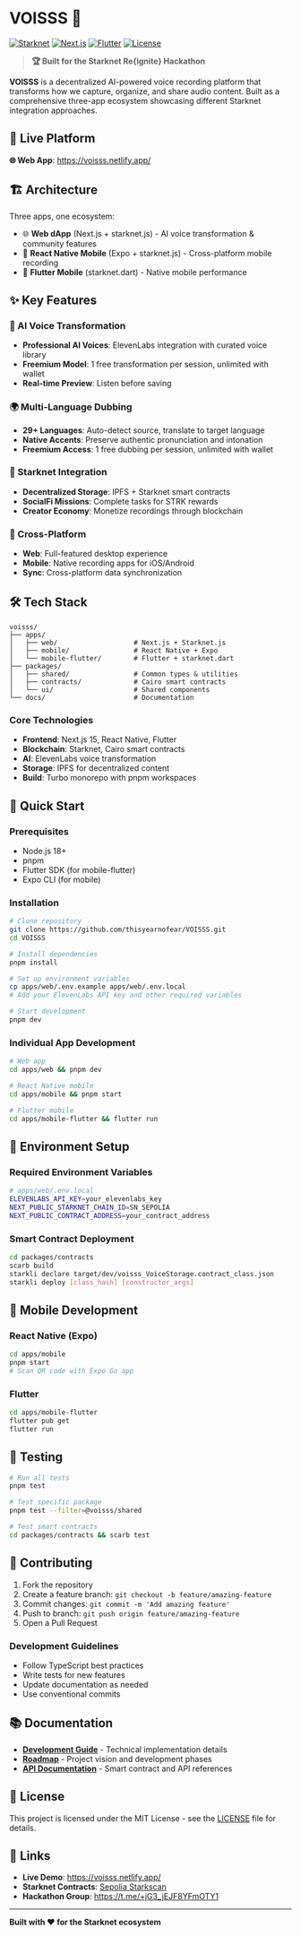 # VOISSS 🎤

[![Starknet](https://img.shields.io/badge/Starknet-Sepolia-blue)](https://sepolia.starkscan.co/)
[![Next.js](https://img.shields.io/badge/Next.js-15.3.2-black)](https://nextjs.org/)
[![Flutter](https://img.shields.io/badge/Flutter-3.32.0-blue)](https://flutter.dev/)
[![License](https://img.shields.io/badge/License-MIT-green)](./LICENSE)

> **🏆 Built for the Starknet Re{ignite} Hackathon**

**VOISSS** is a decentralized AI-powered voice recording platform that transforms how we capture, organize, and share audio content. Built as a comprehensive three-app ecosystem showcasing different Starknet integration approaches.

## 🚀 Live Platform

**🌐 Web App**: https://voisss.netlify.app/

## 🏗️ Architecture

Three apps, one ecosystem:

- 🌐 **Web dApp** (Next.js + starknet.js) - AI voice transformation & community features
- 📱 **React Native Mobile** (Expo + starknet.js) - Cross-platform mobile recording
- 📱 **Flutter Mobile** (starknet.dart) - Native mobile performance

## ✨ Key Features

### 🎤 AI Voice Transformation
- **Professional AI Voices**: ElevenLabs integration with curated voice library
- **Freemium Model**: 1 free transformation per session, unlimited with wallet
- **Real-time Preview**: Listen before saving

### 🌍 Multi-Language Dubbing
- **29+ Languages**: Auto-detect source, translate to target language
- **Native Accents**: Preserve authentic pronunciation and intonation
- **Freemium Access**: 1 free dubbing per session, unlimited with wallet

### 🔗 Starknet Integration
- **Decentralized Storage**: IPFS + Starknet smart contracts
- **SocialFi Missions**: Complete tasks for STRK rewards
- **Creator Economy**: Monetize recordings through blockchain

### 📱 Cross-Platform
- **Web**: Full-featured desktop experience
- **Mobile**: Native recording apps for iOS/Android
- **Sync**: Cross-platform data synchronization

## 🛠 Tech Stack

```
voisss/
├── apps/
│   ├── web/                   # Next.js + Starknet.js
│   ├── mobile/                # React Native + Expo
│   └── mobile-flutter/        # Flutter + starknet.dart
├── packages/
│   ├── shared/                # Common types & utilities
│   ├── contracts/             # Cairo smart contracts
│   └── ui/                    # Shared components
└── docs/                      # Documentation
```

### Core Technologies
- **Frontend**: Next.js 15, React Native, Flutter
- **Blockchain**: Starknet, Cairo smart contracts
- **AI**: ElevenLabs voice transformation
- **Storage**: IPFS for decentralized content
- **Build**: Turbo monorepo with pnpm workspaces

## 🚀 Quick Start

### Prerequisites
- Node.js 18+
- pnpm
- Flutter SDK (for mobile-flutter)
- Expo CLI (for mobile)

### Installation

```bash
# Clone repository
git clone https://github.com/thisyearnofear/VOISSS.git
cd VOISSS

# Install dependencies
pnpm install

# Set up environment variables
cp apps/web/.env.example apps/web/.env.local
# Add your ElevenLabs API key and other required variables

# Start development
pnpm dev
```

### Individual App Development

```bash
# Web app
cd apps/web && pnpm dev

# React Native mobile
cd apps/mobile && pnpm start

# Flutter mobile
cd apps/mobile-flutter && flutter run
```

## 🔧 Environment Setup

### Required Environment Variables

```bash
# apps/web/.env.local
ELEVENLABS_API_KEY=your_elevenlabs_key
NEXT_PUBLIC_STARKNET_CHAIN_ID=SN_SEPOLIA
NEXT_PUBLIC_CONTRACT_ADDRESS=your_contract_address
```

### Smart Contract Deployment

```bash
cd packages/contracts
scarb build
starkli declare target/dev/voisss_VoiceStorage.contract_class.json
starkli deploy [class_hash] [constructor_args]
```

## 📱 Mobile Development

### React Native (Expo)
```bash
cd apps/mobile
pnpm start
# Scan QR code with Expo Go app
```

### Flutter
```bash
cd apps/mobile-flutter
flutter pub get
flutter run
```

## 🧪 Testing

```bash
# Run all tests
pnpm test

# Test specific package
pnpm test --filter=@voisss/shared

# Test smart contracts
cd packages/contracts && scarb test
```

## 🤝 Contributing

1. Fork the repository
2. Create a feature branch: `git checkout -b feature/amazing-feature`
3. Commit changes: `git commit -m 'Add amazing feature'`
4. Push to branch: `git push origin feature/amazing-feature`
5. Open a Pull Request

### Development Guidelines
- Follow TypeScript best practices
- Write tests for new features
- Update documentation as needed
- Use conventional commits

## 📚 Documentation

- **[Development Guide](./docs/DEVELOPMENT.md)** - Technical implementation details
- **[Roadmap](./docs/ROADMAP.md)** - Project vision and development phases
- **[API Documentation](./docs/api/)** - Smart contract and API references

## 📄 License

This project is licensed under the MIT License - see the [LICENSE](LICENSE) file for details.

## 🔗 Links

- **Live Demo**: https://voisss.netlify.app/
- **Starknet Contracts**: [Sepolia Starkscan](https://sepolia.starkscan.co/)
- **Hackathon Group**: https://t.me/+jG3_jEJF8YFmOTY1

---

**Built with ❤️ for the Starknet ecosystem**